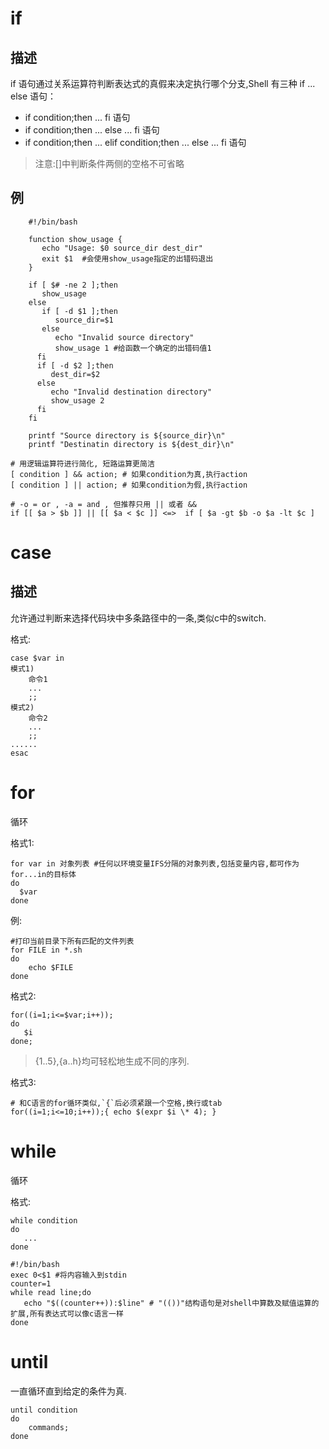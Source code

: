 # if

## 描述

if 语句通过关系运算符判断表达式的真假来决定执行哪个分支,Shell 有三种 if ... else 语句：

- if condition;then ... fi 语句
- if condition;then ... else ... fi 语句
- if condition;then ... elif condition;then ... else ... fi 语句

> 注意:[]中判断条件两侧的空格不可省略

## 例
```shell
    #!/bin/bash

    function show_usage {
       echo "Usage: $0 source_dir dest_dir"
       exit $1  #会使用show_usage指定的出错码退出
    }

    if [ $# -ne 2 ];then
       show_usage
    else
       if [ -d $1 ];then
     	  source_dir=$1
       else
          echo "Invalid source directory"
          show_usage 1 #给函数一个确定的出错码值1
      fi
      if [ -d $2 ];then
         dest_dir=$2
      else
         echo "Invalid destination directory"
         show_usage 2
      fi
    fi

    printf "Source directory is ${source_dir}\n"
    printf "Destinatin directory is ${dest_dir}\n"
```
```shell
# 用逻辑运算符进行简化, 短路运算更简洁
[ condition ] && action; # 如果condition为真,执行action
[ condition ] || action; # 如果condition为假,执行action
```
```shell
# -o = or , -a = and , 但推荐只用 || 或者 &&
if [[ $a > $b ]] || [[ $a < $c ]] <=>  if [ $a -gt $b -o $a -lt $c ]
```

# case

## 描述

允许通过判断来选择代码块中多条路径中的一条,类似c中的switch.

格式:

    case $var in
    模式1)
     	命令1
     	...
     	;;
    模式2)
        命令2
        ...
        ;;
    ......
    esac

# for

循环

格式1:
```shell
for var in 对象列表 #任何以环境变量IFS分隔的对象列表,包括变量内容,都可作为for...in的目标体
do
  $var
done
```
例:
```shell
#打印当前目录下所有匹配的文件列表
for FILE in *.sh
do
    echo $FILE
done
```

格式2:
```shell
for((i=1;i<=$var;i++));
do
   $i
done;
```
> {1..5},{a..h}均可轻松地生成不同的序列.

格式3:
```shell
# 和C语言的for循环类似,`{`后必须紧跟一个空格,换行或tab
for((i=1;i<=10;i++));{ echo $(expr $i \* 4); }
```

# while

循环

格式:
```shell
while condition
do
   ...
done
```
```shell
#!/bin/bash
exec 0<$1 #将内容输入到stdin
counter=1
while read line;do
   echo "$((counter++)):$line" # "(())"结构语句是对shell中算数及赋值运算的扩展,所有表达式可以像c语言一样
done
```
# until

一直循环直到给定的条件为真.
```shell
until condition
do
    commands;
done
```
